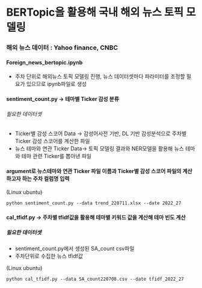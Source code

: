 # BERTopic을 활용해 국내 해외 뉴스 토픽 모델링

### 해외 뉴스 데이터 : Yahoo finance, CNBC

#### Foreign_news_bertopic.ipynb
- 주차 단위로 해외뉴스 토픽 모델링 진행, 뉴스 데이터셋마다 파라미터를 조정할 필요가 있으므로 ipynb파일로 생성

#### sentiment_count.py -> 테마별 Ticker 감성 분류
###### 필요한 데이터셋
- Ticker별 감성 스코어 Data -> 감성어사전 기반, DL 기반 감성분석으로 주차별 Ticker 감성 스코어를 계산한 파일
- 뉴스 테마와 연관 Ticker Data-> 토픽 모델링 결과와 NER모델을 활용해 뉴스 테마와 테마 관련 Ticker를 뽑아낸 파일

#### argument로 뉴스테마와 연관 Ticker 파일 이름과 Ticker별 감성 스코어 파일의 계산하고자 하는 주차 컬럼명 입력
(Linux ubuntu)

`python sentiment_count.py --data trend_220711.xlsx --date 2022_27`

#### cal_tfidf.py -> 주차별 tfidf값을 활용해 테마별 키워드 값을 계산해 테마 빈도 계산
##### 필요한 데이터셋
- sentiment_count.py에서 생성된 SA_count csv파일
- 주차단위로 수집한 뉴스 tfidf값

(Linux ubuntu)

`python cal_tfidf.py --data SA_count220708.csv --date tfidf_2022_27`

